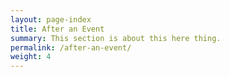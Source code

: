 ```yaml
---
layout: page-index
title: After an Event
summary: This section is about this here thing.
permalink: /after-an-event/
weight: 4
---
```

